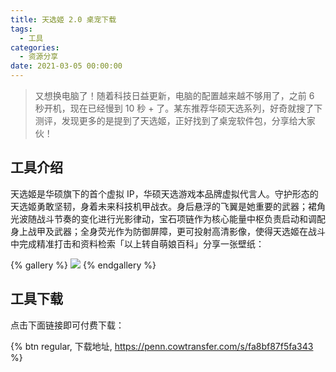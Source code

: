 ```yaml
---
title: 天选姬 2.0 桌宠下载
tags:
  - 工具
categories:
  - 资源分享
date: 2021-03-05 00:00:00
---
```


> 又想换电脑了！随着科技日益更新，电脑的配置越来越不够用了，之前 6 秒开机，现在已经慢到 10 秒 + 了。某东推荐华硕天选系列，好奇就搜了下测评，发现更多的是提到了天选姬，正好找到了桌宠软件包，分享给大家伙！

<!-- more -->

## 工具介绍

天选姬是华硕旗下的首个虚拟 IP，华硕天选游戏本品牌虚拟代言人。守护形态的天选姬勇敢坚韧，身着未来科技机甲战衣。身后悬浮的飞翼是她重要的武器；裙角光波随战斗节奏的变化进行光影律动，宝石项链作为核心能量中枢负责启动和调配身上战甲及武器；全身荧光作为防御屏障，更可投射高清影像，使得天选姬在战斗中完成精准打击和资料检索「以上转自萌娘百科」分享一张壁纸：

{% gallery %}
![](https://cdn.dusays.com/2021/03/318-1.jpg)
{% endgallery %}

## 工具下载

点击下面链接即可付费下载：

{% btn regular, 下载地址, https://penn.cowtransfer.com/s/fa8bf87f5fa343 %}